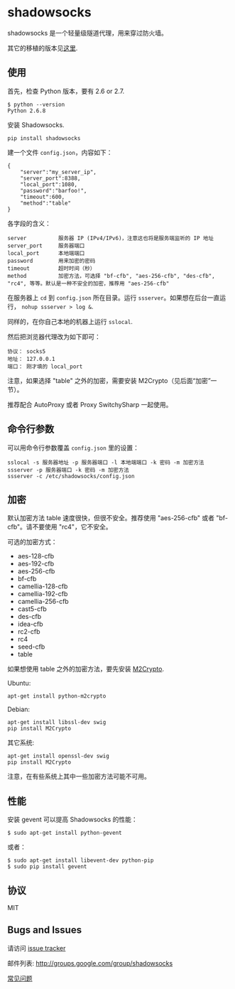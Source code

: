 shadowsocks
===========

shadowsocks 是一个轻量级隧道代理，用来穿过防火墙。

其它的移植的版本见[这里](https://github.com/clowwindy/shadowsocks/wiki/Ports-and-Clients).

使用
----

首先，检查 Python 版本，要有 2.6 or 2.7.

    $ python --version
    Python 2.6.8
    
安装 Shadowsocks.

    pip install shadowsocks
    
建一个文件 `config.json`，内容如下：

    {
        "server":"my_server_ip",
        "server_port":8388,
        "local_port":1080,
        "password":"barfoo!",
        "timeout":600,
        "method":"table"
    }

各字段的含义：

    server          服务器 IP (IPv4/IPv6)，注意这也将是服务端监听的 IP 地址
    server_port     服务器端口
    local_port      本地端端口
    password        用来加密的密码
    timeout         超时时间（秒）
    method          加密方法，可选择 "bf-cfb", "aes-256-cfb", "des-cfb", "rc4", 等等。默认是一种不安全的加密，推荐用 "aes-256-cfb"

在服务器上 `cd` 到 `config.json` 所在目录。运行 `ssserver`。如果想在后台一直运行，
`nohup ssserver > log &`.

同样的，在你自己本地的机器上运行 `sslocal`.

然后把浏览器代理改为如下即可：

    协议： socks5
    地址： 127.0.0.1
    端口： 刚才填的 local_port

注意，如果选择 "table" 之外的加密，需要安装 M2Crypto（见后面“加密”一节）。

推荐配合 AutoProxy 或者 Proxy SwitchySharp 一起使用。

命令行参数
-----------

可以用命令行参数覆盖 `config.json` 里的设置：

    sslocal -s 服务器地址 -p 服务器端口 -l 本地端端口 -k 密码 -m 加密方法
    ssserver -p 服务器端口 -k 密码 -m 加密方法
    ssserver -c /etc/shadowsocks/config.json

加密
----

默认加密方法 table 速度很快，但很不安全。推荐使用 "aes-256-cfb" 或者 "bf-cfb"。请不要使用 "rc4"，它不安全。

可选的加密方式：

- aes-128-cfb
- aes-192-cfb
- aes-256-cfb
- bf-cfb
- camellia-128-cfb
- camellia-192-cfb
- camellia-256-cfb
- cast5-cfb
- des-cfb
- idea-cfb
- rc2-cfb
- rc4
- seed-cfb
- table

如果想使用 table 之外的加密方法，要先安装 [M2Crypto](http://chandlerproject.org/Projects/MeTooCrypto).


Ubuntu:

    apt-get install python-m2crypto

Debian:

    apt-get install libssl-dev swig
    pip install M2Crypto

其它系统:

    apt-get install openssl-dev swig
    pip install M2Crypto

注意，在有些系统上其中一些加密方法可能不可用。

性能
------------

安装 gevent 可以提高 Shadowsocks 的性能：

    $ sudo apt-get install python-gevent

或者：

    $ sudo apt-get install libevent-dev python-pip
    $ sudo pip install gevent

协议
-------
MIT

Bugs and Issues
----------------
请访问 [issue tracker](https://github.com/clowwindy/shadowsocks/issues?state=open)

邮件列表: http://groups.google.com/group/shadowsocks

[常见问题](https://github.com/clowwindy/shadowsocks/wiki/Troubleshooting)